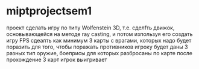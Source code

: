 # miptprojectsem1
проект сделать игру по типу Wolfenstein 3D, т.е. сделfть движок, основывающейся на методе ray casting, и потом изпользуя его создать игру FPS
сдеалть как минимум 3 карты с врагами, которых надо будет поразить
для того, чтобы поражать противников игроку будет даны 3 разных тип оружие, боеприсы для которых разбросаны по карте
после прохождение 3 карт игрок выигривает
